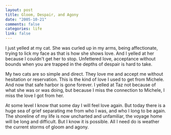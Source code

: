 ```yaml
--- 
layout: post
title: Gloom, Despair, and Agony
date: "2005-10-21"
comments: false
categories: life
link: false
---
```

I just yelled at my cat. She was curled up in my arms, being affectionate, trying to lick my face as that is how she shows love. And I yelled at her because I couldn't get her to stop. Unfettered love, acceptance without bounds when you are trapped in the depths of despair is hard to take.

My two cats are so simple and direct. They love me and accept me without hesitation or reservation. This is the kind of love I used to get from Michele. And now that safe harbor is gone forever. I yelled at Taz not because of what she was or was doing, but because I miss the connection to Michele, I miss the love I got from her.

At some level I know that some day I will feel love again. But today there is a huge sea of grief separating me from who I was, and who I long to be again. The shoreline of my life is now uncharted and unfamiliar, the voyage home will be long and difficult. But I know it is possible. All I need do is weather the current storms of gloom and agony.
